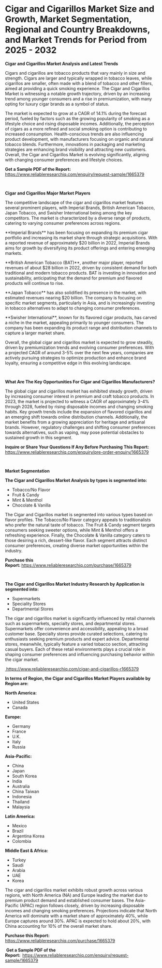 <p><h1>Cigar and Cigarillos Market Size and Growth, Market Segmentation, Regional and Country Breakdowns, and Market Trends for Period from 2025 -  2032</h1></p><p><strong>Cigar and Cigarillos Market Analysis and Latest Trends</strong></p>
<p><p>Cigars and cigarillos are tobacco products that vary mainly in size and strength. Cigars are larger and typically wrapped in tobacco leaves, while cigarillos are smaller, often made with a blend of tobacco and other fillers, aimed at providing a quick smoking experience. The Cigar and Cigarillos Market is witnessing a notable growth trajectory, driven by an increasing trend among younger consumers and a rise in premiumization, with many opting for luxury cigar brands as a symbol of status.</p><p>The market is expected to grow at a CAGR of 14.1% during the forecast period, fueled by factors such as the growing popularity of smoking as a lifestyle choice and rising disposable incomes. Additionally, the perception of cigars as a more refined and social smoking option is contributing to increased consumption. Health-conscious trends are also influencing product development, with manufacturers focusing on organic and natural tobacco blends. Furthermore, innovations in packaging and marketing strategies are enhancing brand visibility and attracting new customers. Overall, the Cigar and Cigarillos Market is evolving significantly, aligning with changing consumer preferences and lifestyle choices.</p></p>
<p><strong>Get a Sample PDF of the Report:&nbsp;</strong> <a href="https://www.reliableresearchiq.com/enquiry/request-sample/1665379?utm_campaign=2319&utm_medium=2&utm_source=Github&utm_content=ia&utm_term=15042025&utm_id=cigar-and-cigarillos">https://www.reliableresearchiq.com/enquiry/request-sample/1665379</a></p>
<p>&nbsp;</p>
<p><strong>Cigar and Cigarillos Major Market Players</strong></p>
<p><p>The competitive landscape of the cigar and cigarillos market features several prominent players, with Imperial Brands, British American Tobacco, Japan Tobacco, and Swisher International being among the key competitors. The market is characterized by a diverse range of products, catering to varying consumer preferences across regions.</p><p>**Imperial Brands** has been focusing on expanding its premium cigar portfolio and increasing its market share through strategic acquisitions. With a reported revenue of approximately $20 billion in 2022, Imperial Brands aims for growth by diversifying its product offerings and entering emerging markets.</p><p>**British American Tobacco (BAT)**, another major player, reported revenues of about $28 billion in 2022, driven by consistent demand for both traditional and modern tobacco products. BAT is investing in innovation and sustainability, anticipating that the demand for premium and flavored products will continue to rise.</p><p>**Japan Tobacco** has also solidified its presence in the market, with estimated revenues nearing $20 billion. The company is focusing on specific market segments, particularly in Asia, and is increasingly investing in tobacco alternatives to adapt to changing consumer preferences.</p><p>**Swisher International**, known for its flavored cigar products, has carved a niche in the market, appealing primarily to younger consumers. The company has been expanding its product range and distribution channels to capture a larger market share.</p><p>Overall, the global cigar and cigarillos market is expected to grow steadily, driven by premiumization trends and evolving consumer preferences. With a projected CAGR of around 3-5% over the next few years, companies are actively pursuing strategies to optimize production and enhance brand loyalty, ensuring a competitive edge in this evolving landscape.</p></p>
<p>&nbsp;</p>
<p><strong>What Are The Key Opportunities For Cigar and Cigarillos Manufacturers?</strong></p>
<p><p>The global cigar and cigarillos market has exhibited steady growth, driven by increasing consumer interest in premium and craft tobacco products. In 2023, the market is projected to witness a CAGR of approximately 3-4% through 2028, fueled by rising disposable incomes and changing smoking habits. Key growth trends include the expansion of flavored cigarillos and an emerging shift towards online distribution channels. Additionally, the market benefits from a growing appreciation for heritage and artisanal brands. However, regulatory challenges and shifting consumer preferences towards alternatives, such as vaping, may pose potential obstacles to sustained growth in this segment.</p></p>
<p><strong>Inquire or Share Your Questions If Any Before Purchasing This Report:</strong> <a href="https://www.reliableresearchiq.com/enquiry/pre-order-enquiry/1665379?utm_campaign=2319&utm_medium=2&utm_source=Github&utm_content=ia&utm_term=15042025&utm_id=cigar-and-cigarillos">https://www.reliableresearchiq.com/enquiry/pre-order-enquiry/1665379</a></p>
<p>&nbsp;</p>
<p><strong>Market Segmentation</strong></p>
<p><strong>The Cigar and Cigarillos Market Analysis by types is segmented into:</strong></p>
<p><ul><li>Tobacco/No Flavor</li><li>Fruit & Candy</li><li>Mint & Menthol</li><li>Chocolate & Vanilla</li></ul></p>
<p><p>The Cigar and Cigarillos market is segmented into various types based on flavor profiles. The Tobacco/No Flavor category appeals to traditionalists who prefer the natural taste of tobacco. The Fruit & Candy segment targets consumers seeking sweeter options, while Mint & Menthol offers a refreshing experience. Finally, the Chocolate & Vanilla category caters to those desiring a rich, dessert-like flavor. Each segment attracts distinct consumer preferences, creating diverse market opportunities within the industry.</p></p>
<p><strong>Purchase this Report:&nbsp;</strong><a href="https://www.reliableresearchiq.com/purchase/1665379?utm_campaign=2319&utm_medium=2&utm_source=Github&utm_content=ia&utm_term=15042025&utm_id=cigar-and-cigarillos">https://www.reliableresearchiq.com/purchase/1665379</a></p>
<p>&nbsp;</p>
<p><strong>The Cigar and Cigarillos Market Industry Research by Application is segmented into:</strong></p>
<p><ul><li>Supermarkets</li><li>Speciality Stores</li><li>Departmental Stores</li></ul></p>
<p><p>The cigar and cigarillos market is significantly influenced by retail channels such as supermarkets, specialty stores, and departmental stores. Supermarkets offer convenience and accessibility, appealing to a broad customer base. Specialty stores provide curated selections, catering to enthusiasts seeking premium products and expert advice. Departmental stores, meanwhile, typically feature a varied tobacco section, attracting casual buyers. Each of these retail environments plays a crucial role in shaping consumer preferences and influencing purchasing behavior within the cigar market.</p></p>
<p><a href="https://www.reliableresearchiq.com/cigar-and-cigarillos-r1665379?utm_campaign=2319&utm_medium=2&utm_source=Github&utm_content=ia&utm_term=15042025&utm_id=cigar-and-cigarillos">&nbsp;https://www.reliableresearchiq.com/cigar-and-cigarillos-r1665379</a></p>
<p><strong>In terms of Region, the Cigar and Cigarillos Market Players available by Region are:</strong></p>
<p>
    <p> <strong> North America: </strong>
        <ul>
            <li>United States</li>
            <li>Canada</li>
        </ul>
        </p> 
    <p> <strong> Europe: </strong>
        <ul>
            <li>Germany</li>
            <li>France</li>
            <li>U.K.</li>
            <li>Italy</li>
            <li>Russia</li>
        </ul>
        </p> 
    <p> <strong> Asia-Pacific: </strong>
        <ul>
            <li>China</li>
            <li>Japan</li>
            <li>South Korea</li>
            <li>India</li>
            <li>Australia</li>
            <li>China Taiwan</li>
            <li>Indonesia</li>
            <li>Thailand</li>
            <li>Malaysia</li>
        </ul>
        </p> 
    <p> <strong> Latin America: </strong>
        <ul>
            <li>Mexico</li>
            <li>Brazil</li>
            <li>Argentina Korea</li>
            <li>Colombia</li>
        </ul>
        </p> 
    <p> <strong> Middle East & Africa: </strong>
        <ul>
            <li>Turkey</li>
            <li>Saudi</li>
            <li>Arabia</li>
            <li>UAE</li>
            <li>Korea</li>
        </ul>
    </p>
    </p>
<p><p>The cigar and cigarillos market exhibits robust growth across various regions, with North America (NA) and Europe leading the market due to premium product demand and established consumer bases. The Asia-Pacific (APAC) region follows closely, driven by increasing disposable incomes and changing smoking preferences. Projections indicate that North America will dominate with a market share of approximately 40%, while Europe captures around 30%. APAC is expected to hold about 20%, with China accounting for 10% of the overall market share.</p></p>
<p><strong>Purchase this Report: </strong><a href="https://www.reliableresearchiq.com/purchase/1665379?utm_campaign=2319&utm_medium=2&utm_source=Github&utm_content=ia&utm_term=15042025&utm_id=cigar-and-cigarillos">https://www.reliableresearchiq.com/purchase/1665379</a></p>
<p>&nbsp;<strong>Get a Sample PDF of the Report:&nbsp;&nbsp;</strong><a href="https://www.reliableresearchiq.com/enquiry/request-sample/1665379?utm_campaign=2319&utm_medium=2&utm_source=Github&utm_content=ia&utm_term=15042025&utm_id=cigar-and-cigarillos">https://www.reliableresearchiq.com/enquiry/request-sample/1665379</a></p>
<p><strong></strong></p>
<p><p></p><p></p><p></p></p>